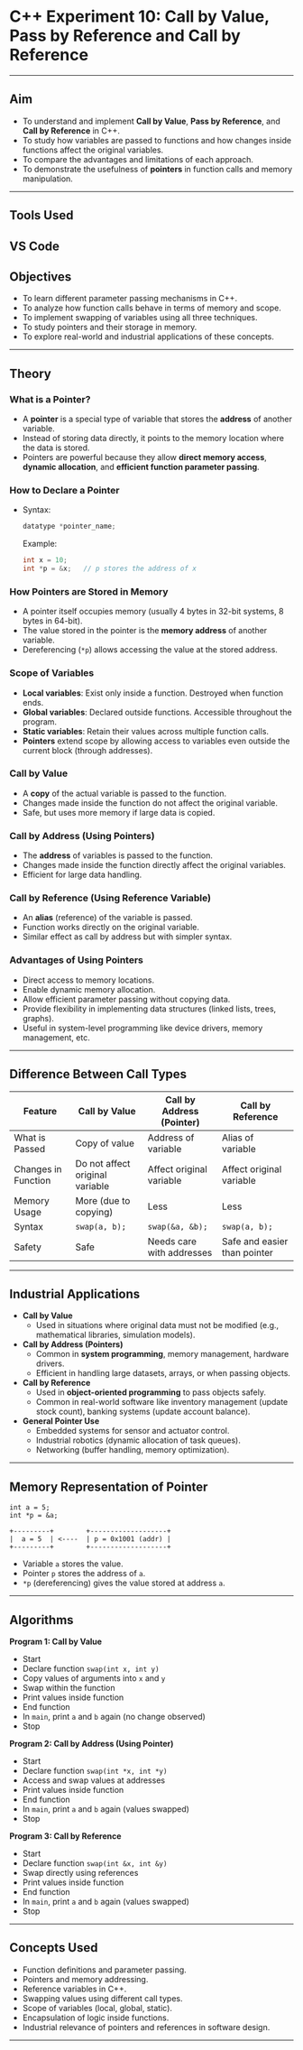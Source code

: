 # C++ Experiment 10: Call by Value, Pass by Reference and Call by Reference

---

## Aim
- To understand and implement **Call by Value**, **Pass by Reference**, and **Call by Reference** in C++.
- To study how variables are passed to functions and how changes inside functions affect the original variables.
- To compare the advantages and limitations of each approach.
- To demonstrate the usefulness of **pointers** in function calls and memory manipulation.

---

## Tools Used
VS Code
---

## Objectives
- To learn different parameter passing mechanisms in C++.
- To analyze how function calls behave in terms of memory and scope.
- To implement swapping of variables using all three techniques.
- To study pointers and their storage in memory.
- To explore real-world and industrial applications of these concepts.

---

## Theory

### What is a Pointer?
- A **pointer** is a special type of variable that stores the **address** of another variable.
- Instead of storing data directly, it points to the memory location where the data is stored.
- Pointers are powerful because they allow **direct memory access**, **dynamic allocation**, and **efficient function parameter passing**.

### How to Declare a Pointer
- Syntax:  
  ```cpp
  datatype *pointer_name;
  ```
  Example:
  ```cpp
  int x = 10;
  int *p = &x;   // p stores the address of x
  ```

### How Pointers are Stored in Memory
- A pointer itself occupies memory (usually 4 bytes in 32-bit systems, 8 bytes in 64-bit).
- The value stored in the pointer is the **memory address** of another variable.
- Dereferencing (`*p`) allows accessing the value at the stored address.

### Scope of Variables
- **Local variables**: Exist only inside a function. Destroyed when function ends.
- **Global variables**: Declared outside functions. Accessible throughout the program.
- **Static variables**: Retain their values across multiple function calls.
- **Pointers** extend scope by allowing access to variables even outside the current block (through addresses).

### Call by Value
- A **copy** of the actual variable is passed to the function.
- Changes made inside the function do not affect the original variable.
- Safe, but uses more memory if large data is copied.

### Call by Address (Using Pointers)
- The **address** of variables is passed to the function.
- Changes made inside the function directly affect the original variables.
- Efficient for large data handling.

### Call by Reference (Using Reference Variable)
- An **alias** (reference) of the variable is passed.
- Function works directly on the original variable.
- Similar effect as call by address but with simpler syntax.

### Advantages of Using Pointers
- Direct access to memory locations.
- Enable dynamic memory allocation.
- Allow efficient parameter passing without copying data.
- Provide flexibility in implementing data structures (linked lists, trees, graphs).
- Useful in system-level programming like device drivers, memory management, etc.

---

## Difference Between Call Types

| Feature             | Call by Value                    | Call by Address (Pointer)    | Call by Reference           |
|---------------------|----------------------------------|------------------------------|-----------------------------|
| What is Passed      | Copy of value                   | Address of variable          | Alias of variable           |
| Changes in Function | Do not affect original variable | Affect original variable     | Affect original variable    |
| Memory Usage        | More (due to copying)           | Less                         | Less                        |
| Syntax              | `swap(a, b);`                   | `swap(&a, &b);`              | `swap(a, b);`               |
| Safety              | Safe                            | Needs care with addresses    | Safe and easier than pointer|

---

## Industrial Applications
- **Call by Value**
  - Used in situations where original data must not be modified (e.g., mathematical libraries, simulation models).
- **Call by Address (Pointers)**
  - Common in **system programming**, memory management, hardware drivers.
  - Efficient in handling large datasets, arrays, or when passing objects.
- **Call by Reference**
  - Used in **object-oriented programming** to pass objects safely.
  - Common in real-world software like inventory management (update stock count), banking systems (update account balance).
- **General Pointer Use**
  - Embedded systems for sensor and actuator control.
  - Industrial robotics (dynamic allocation of task queues).
  - Networking (buffer handling, memory optimization).

---

## Memory Representation of Pointer
```
int a = 5;
int *p = &a;

+---------+        +-------------------+
|  a = 5  | <----  | p = 0x1001 (addr) |
+---------+        +-------------------+
```
- Variable `a` stores the value.
- Pointer `p` stores the address of `a`.
- `*p` (dereferencing) gives the value stored at address `a`.

---

## Algorithms

**Program 1: Call by Value**
- Start
- Declare function `swap(int x, int y)`
- Copy values of arguments into `x` and `y`
- Swap within the function
- Print values inside function
- End function
- In `main`, print `a` and `b` again (no change observed)
- Stop

**Program 2: Call by Address (Using Pointer)**
- Start
- Declare function `swap(int *x, int *y)`
- Access and swap values at addresses
- Print values inside function
- End function
- In `main`, print `a` and `b` again (values swapped)
- Stop

**Program 3: Call by Reference**
- Start
- Declare function `swap(int &x, int &y)`
- Swap directly using references
- Print values inside function
- End function
- In `main`, print `a` and `b` again (values swapped)
- Stop

---

## Concepts Used
- Function definitions and parameter passing.
- Pointers and memory addressing.
- Reference variables in C++.
- Swapping values using different call types.
- Scope of variables (local, global, static).
- Encapsulation of logic inside functions.
- Industrial relevance of pointers and references in software design.

---
